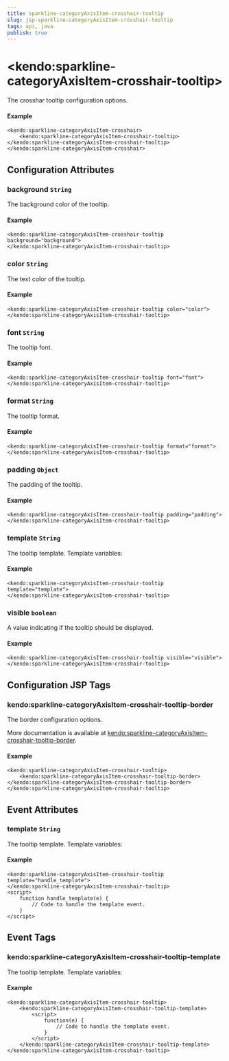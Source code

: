 ```yaml
---
title: sparkline-categoryAxisItem-crosshair-tooltip
slug: jsp-sparkline-categoryAxisItem-crosshair-tooltip
tags: api, java
publish: true
---
```


# \<kendo:sparkline-categoryAxisItem-crosshair-tooltip\>

The crosshar tooltip configuration options.

#### Example
    <kendo:sparkline-categoryAxisItem-crosshair>
        <kendo:sparkline-categoryAxisItem-crosshair-tooltip></kendo:sparkline-categoryAxisItem-crosshair-tooltip>
    </kendo:sparkline-categoryAxisItem-crosshair>

## Configuration Attributes

### background `String`

The background color of the tooltip.

#### Example
    <kendo:sparkline-categoryAxisItem-crosshair-tooltip background="background">
    </kendo:sparkline-categoryAxisItem-crosshair-tooltip>

### color `String`

The text color of the tooltip.

#### Example
    <kendo:sparkline-categoryAxisItem-crosshair-tooltip color="color">
    </kendo:sparkline-categoryAxisItem-crosshair-tooltip>

### font `String`

The tooltip font.

#### Example
    <kendo:sparkline-categoryAxisItem-crosshair-tooltip font="font">
    </kendo:sparkline-categoryAxisItem-crosshair-tooltip>

### format `String`

The tooltip format.

#### Example
    <kendo:sparkline-categoryAxisItem-crosshair-tooltip format="format">
    </kendo:sparkline-categoryAxisItem-crosshair-tooltip>

### padding `Object`

The padding of the tooltip.

#### Example
    <kendo:sparkline-categoryAxisItem-crosshair-tooltip padding="padding">
    </kendo:sparkline-categoryAxisItem-crosshair-tooltip>

### template `String`

The tooltip template.
Template variables:

#### Example
    <kendo:sparkline-categoryAxisItem-crosshair-tooltip template="template">
    </kendo:sparkline-categoryAxisItem-crosshair-tooltip>

### visible `boolean`

A value indicating if the tooltip should be displayed.

#### Example
    <kendo:sparkline-categoryAxisItem-crosshair-tooltip visible="visible">
    </kendo:sparkline-categoryAxisItem-crosshair-tooltip>


##  Configuration JSP Tags

### kendo:sparkline-categoryAxisItem-crosshair-tooltip-border

The border configuration options.

More documentation is available at [kendo:sparkline-categoryAxisItem-crosshair-tooltip-border](sparkline/categoryaxisitem-crosshair-tooltip-border).

#### Example

    <kendo:sparkline-categoryAxisItem-crosshair-tooltip>
        <kendo:sparkline-categoryAxisItem-crosshair-tooltip-border></kendo:sparkline-categoryAxisItem-crosshair-tooltip-border>
    </kendo:sparkline-categoryAxisItem-crosshair-tooltip>


## Event Attributes

### template `String`

The tooltip template.
Template variables:

#### Example
    <kendo:sparkline-categoryAxisItem-crosshair-tooltip template="handle_template">
    </kendo:sparkline-categoryAxisItem-crosshair-tooltip>
    <script>
        function handle_template(e) {
            // Code to handle the template event.
        }
    </script>

## Event Tags

### kendo:sparkline-categoryAxisItem-crosshair-tooltip-template

The tooltip template.
Template variables:

#### Example
    <kendo:sparkline-categoryAxisItem-crosshair-tooltip>
        <kendo:sparkline-categoryAxisItem-crosshair-tooltip-template>
            <script>
                function(e) {
                    // Code to handle the template event.
                }
            </script>
        </kendo:sparkline-categoryAxisItem-crosshair-tooltip-template>
    </kendo:sparkline-categoryAxisItem-crosshair-tooltip>

